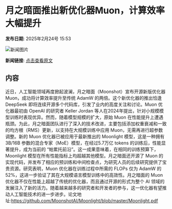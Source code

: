 # 月之暗面推出新优化器Muon，计算效率大幅提升

**发布日期**: 2025年2月24号 15:53

![新闻图片](https://pic.chinaz.com/picmap/thumb/202405240907574564_1.jpg)

**新闻链接**: [点击查看原文](https://www.aibase.com/zh/news/15657)

## 内容

近日，人工智能领域再度掀起波澜，月之暗面（Moonshot）宣布开源新版优化器 Muon，成功将计算效率提升至传统 AdamW 的两倍。这个新优化器的推出恰逢 DeepSeek 即将连续开源多个代码库，引发了业内的高度关注和讨论。Muon 优化器最初由 OpenAI 的研究者 Keller Jordan 等人在2024年提出，针对小规模模型训练时表现优异。然而，随着模型规模的扩大，原始 Muon 在性能提升上遭遇瓶颈。为此，月之暗面团队进行了深入的技术改进，主要包括添加权重衰减和一致的均方根（RMS）更新，以支持在大规模训练中应用 Muon，无需再进行超参数调整。新的 Muon 优化器已被应用于最新推出的 Moonlight 模型，这是一种拥有3B/16B 参数的混合专家（MoE）模型，在经过5.7万亿 tokens 的训练后，性能显著提升，成为当前的 “帕累托前沿”。这一成果意味着，在相同的训练预算下，Moonlight 模型在所有性能指标上均超越其他模型。月之暗面还开源了 Muon 的实现代码，并发布了相应的预训练和中间检查点，为研究人员的后续研究提供了宝贵资源。研究表明，Muon 优化器在训练过程中所需的 FLOPs 仅为 AdamW 的52%，这进一步验证了其在大规模语言模型训练中的高效性。月之暗面的 Muon 优化器不仅在性能上超越了传统的优化器，而且通过开源的形式为整个 AI 领域的发展注入了新的活力。随着越来越多的研究者和开发者的参与，这一优化器有望推动人工智能技术的进一步进步。论文地址:https://github.com/MoonshotAI/Moonlight/blob/master/Moonlight.pdf
